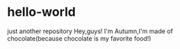 # hello-world
just another repository
Hey,guys!
I'm Autumn,I'm made of chocolate(because chocolate is my favorite food!)
